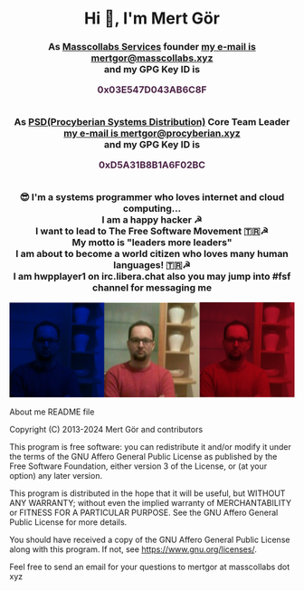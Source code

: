 <h1 align="center">Hi 👋, I'm Mert Gör</h1>
<h3 align="center">As <a href="https://www.github.com/masscollabs" target="_blank">Masscollabs Services<a> founder  <a href="mailto:mertgor@masscollabs.xyz">my e-mail is mertgor@masscollabs.xyz</a><br>and my GPG Key ID is<p style="color:#4C2447">0x03E547D043AB6C8F</p><br>As <a href="https://www.github.com/procyberian" target="_blank">PSD(Procyberian Systems Distribution)<a> Core Team Leader <a href="mailto:mertgor@procyberian.xyz">my e-mail is mertgor@procyberian.xyz</a><br>and my GPG Key ID is <p style="color:#4C2447"> 0xD5A31B8B1A6F02BC</p><br>😎 I'm a systems programmer who loves internet and cloud computing... <br>I am a happy hacker ☭ <br>I want to lead to The Free Software Movement 🇹🇷☭ <br>My motto is "leaders more leaders"<br>I am about to become a world citizen who loves many human languages! 🇹🇷☭<br>I am hwpplayer1 on irc.libera.chat also you may jump into #fsf channel for messaging me
</h3>

![Mert Gör](mertgor.red.white.blue.png)

About me README file

Copyright (C) 2013-2024 Mert Gör and contributors

This program is free software: you can redistribute it and/or modify
it under the terms of the GNU Affero General Public License as published
by the Free Software Foundation, either version 3 of the License, or
(at your option) any later version.

This program is distributed in the hope that it will be useful,
but WITHOUT ANY WARRANTY; without even the implied warranty of
MERCHANTABILITY or FITNESS FOR A PARTICULAR PURPOSE.  See the
GNU Affero General Public License for more details.

You should have received a copy of the GNU Affero General Public License
along with this program.  If not, see <https://www.gnu.org/licenses/>.

Feel free to send an email for your questions to mertgor at masscollabs dot xyz

